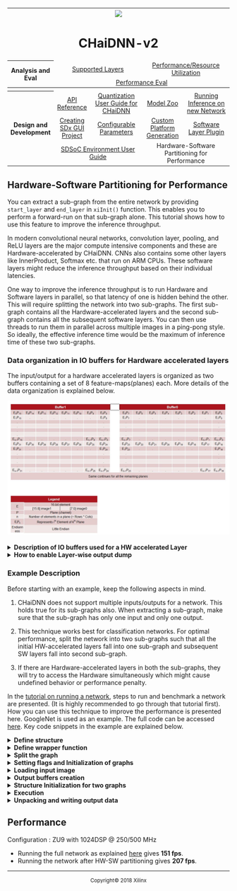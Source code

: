 <table style="width:100%">
<tr>
<th width="100%" colspan="6"><img src="https://www.xilinx.com/content/dam/xilinx/imgs/press/media-kits/corporate/xilinx-logo.png" width="30%"/><h1>CHaiDNN-v2</h2>
</th>
</tr>
  <tr>
    <th rowspan="6" width="17%">Analysis and Eval</th>
   </tr>
<tr>
	<td align="center" colspan="2"><a href="../docs/SUPPORTED_LAYERS.md">Supported Layers</a></td>
	<td align="center" colspan="2"><a href="../docs/PERFORMANCE_SNAPSHOT.md">Performance/Resource Utilization</a></td>
</tr>
  <tr></tr>
<tr>
	<td align="center" colspan="4"><a href="../docs/PERFORMANCE_EVAL.md">Performance Eval</a></td>
</tr>
<tr></tr>
    <tr></tr>
  <tr><th colspan="6"></th></tr>

  <tr></tr>
  <tr>
     <th rowspan="7" width="17%">Design and Development</th>
   </tr>

<tr>
	<td  align="center"><a href="../docs/API.md">API Reference</a></td>
	<td  align="center"><a href="../docs/QUANTIZATION.md">Quantization User Guide for CHaiDNN</a></td>
	<td  align="center"><a href="../docs/MODELZOO.md">Model Zoo</a></td>
	<td  align="center"><a href="../docs/RUN_NEW_NETWORK.md">Running Inference on new Network</a></td>
</tr>
  <tr></tr>
<tr>
	<td  align="center"><a href="../docs/BUILD_USING_SDX_GUI.md">Creating SDx GUI Project</a></td>
	<td  align="center"><a href="../docs/CONFIGURABLE_PARAMS.md">Configurable Parameters</a></td>
	<td  align="center"><a href="../docs/CUSTOM_PLATFORM_GEN.md">Custom Platform Generation</a></td>
	<td  align="center"><a href="../docs/SOFTWARE_LAYER_PLUGIN.md">Software Layer Plugin</a></td>
</tr>
  <tr></tr>
<tr>
	<td  align="center" colspan="2"><a href="https://www.xilinx.com/support/documentation/sw_manuals/xilinx2017_4/ug1027-sdsoc-user-guide.pdf">SDSoC Environment User Guide</a></td>
	<td  align="center" colspan="2">Hardware-Software Partitioning for Performance</td>

</tr>  
</table>

## **Hardware-Software Partitioning for Performance**

You can extract a sub-graph from the entire network by providing `start_layer` and `end_layer` in `xiInit()` function. This enables you to perform a forward-run on that sub-graph alone. This tutorial shows how to use this feature to improve the inference throughput.

In modern convolutional neural networks, convolution layer, pooling, and ReLU layers are the major compute intensive components and these are Hardware-accelerated by CHaiDNN. CNNs also contains some other layers like InnerProduct, Softmax etc. that run on ARM CPUs. These software layers might reduce the inference throughput based on their individual latencies.

One way to improve the inference throughput is to run Hardware and Software layers in parallel, so that latency of one is hidden behind the other. This will require splitting the network into two sub-graphs. The first sub-graph contains all the Hardware-accelerated layers and the second sub-graph contains all the subsequent software layers. You can then use threads to run them in parallel across multiple images in a ping-pong style. So ideally, the effective inference time would be the maximum of inference time of these two sub-graphs.

### **Data organization in IO buffers for Hardware accelerated layers**

The input/output for a hardware accelerated layers is organized as two buffers containing a set of 8 feature-maps(planes) each. More details of the data organization is explained below.

 <div align="center">
  <img src="./images/data_org_hwlayers.JPG"><br><br>
</div>

<details>
<summary><strong>Description of IO buffers used for a HW accelerated Layer</strong></summary>
	
	
The details of IO buffers for the n<sup>th</sup> layer can be obtained using the below code snippet

```c++
  chaihandle_t *chaihandle_info = (chaihandle*)handle;
	std::vector<xChangeLayer> *hwQueue = chaihandle_info->JobQueue;
  void **in_ptrs = hwQueue[0][n].in_ptrs;
  void **out_ptrs = hwQueue[0][n].out_ptrs;
```
The in_ptrs and out_ptrs are described in the below table.

| Buffer   Type |          Convolution          |    Convolution+Batch   Norm   |              Pool             |
|:-------------:|:-----------------------------:|:-----------------------------:|:-----------------------------:|
|     Input     |  in_ptrs[0] <br/> in_ptrs[1]  |  in_ptrs[2]   <br/> in_ptrs[3]  |  in_ptrs[0]   <br/> in_ptrs[1]  |
|     Output    | out_ptrs[0]   <br/> out_ptrs[1] | out_ptrs[2]   <br/> out_ptrs[3] | out_ptrs[0]   <br/> out_ptrs[1] |

</details>

<details>
<summary><strong>How to enable Layer-wise output dump</strong></summary>

To dump the outputs of hardware accelerated layers, set the value of `LAYERWISE_OUTPUT_WRITE` to 1 in the file `<CHaiDNN Repo>/software/include/hw_settings.h`. This will dump the output of all layers to `<models>/<network>/<6/8-bit>/out` directory. The Output contains float values printed in [NCHW](http://caffe.berkeleyvision.org/tutorial/net_layer_blob.html) order.
```c++
#define LAYERWISE_OUTPUT_WRITE 1
```
</details>

### Example Description

Before starting with an example, keep the following aspects in mind.

1. CHaiDNN does not support multiple inputs/outputs for a network. This holds true for its sub-graphs also. When extracting a sub-graph, make sure that the sub-graph has only one input and only one output.

2. This technique works best for classification networks. For optimal performance, split the network into two sub-graphs such that all the initial HW-accelerated layers fall into one sub-graph and subsequent SW layers fall into second sub-graph.

3. If there are Hardware-accelerated layers in both the sub-graphs, they will try to access the Hardware simultaneously which might cause undefined behavior or performance penalty.

In the [tutorial on running a network](RUN_NEW_NETWORK.md), steps to run and benchmark a network are presented. (It is highly recommended to go through that tutorial first). How you can use this technique to improve the performance is presented here. GoogleNet is used as an example. The full code can be accessed [here](software/examples/googlenet_ex.cpp). Key code snippets in the example are explained below.

<details>
<summary><strong>Define structure</strong></summary>

'pthreads' are used for multi-threading. So, a structure needs to be defined to pack all the arguments.
```c++
typedef struct execStruct_ {
   void *chai_handle;
    std::vector<void* > input;
    std::vector<void* > output;
    bool is_first_layer;
} execStruct;
```
</details>

<details>
<summary><strong>Define wrapper function</strong></summary>

Define a wrapper function for `xiExec()` which can be passed to `pthread_create()`.
```c++
void* execRoutine(void* args_) {
	execStruct* args = (execStruct*) args_;
	xiExec(args->chai_handle, args->input, args->output, args->is_first_layer);
	return NULL;
}
```
</details>

<details>
<summary><strong>Split the graph</strong></summary>

Split the GoogleNet into two sub-graphs. The first sub-graph contains all the convolution/activation/pooling layers. The second sub-graph contains InnerProduct layer and Softmax layer. HW-layers and SW-layers are split  into two graphs.
```c++
    //# start/end layer in the graph1
    string start_layer_graph1 = "";
    string end_layer_graph1   = "pool5/7x7_s1";

    //# start/end layer in the graph2
    string start_layer_graph2 = "loss3/classifier";
    string end_layer_graph2   = "";
```

Note that, by-default `start_layer=""` is the first layer in the prototxt and `end_layer=""` is the last layer in the prototxt.
</details>

<details>
<summary><strong>Setting flags and Initialization of graphs</strong></summary>

The actual image data after mean-subtraction is fed into the first sub-graph.
```c++
    bool En_layer1_graph1 = true;
    bool En_layer1_graph2 = false;
```

`xiInit()` should be called for each sub-graph to get the separate job-queues. So, all the related data structures should be replicated.
```c++
	//# Struct which holds the input/output layer info
    io_layer_info io_layer_info_ptr1;
    io_layer_info io_layer_info_ptr2;

    //# Create Job-Queue
    void chai_handle_1;
    void chai_handle_2;

    //# Init call for sub-graph1
    xiInit(dirpath, prototxt, caffemodel, chai_handle_1  &io_layer_info_ptr1,
            numImg_to_process, En_layer1_graph1, start_layer_graph1, end_layer_graph1);


    //# Init call for sub-graph2
    xiInit(dirpath, prototxt, caffemodel, chai_handle_2,  &io_layer_info_ptr2,
            numImg_to_process, En_layer1_graph2, start_layer_graph2, end_layer_graph2);
```
</details>

<details>
<summary><strong>Loading input image</strong></summary>

Load the image as explained in the [tutorial on running a network](RUN_NEW_NETWORK.md). For benchmarking, same set of images across multiple `xiExec()` calls must be used.
```c++
    //# Create buffer to load normalized input
    vector<void *> normalizeInput;
    for(int batch_id = 0; batch_id < numImg_to_process; batch_id++)
        normalizeInput.push_back(ptr);

    float *mean_ptr = (float*)malloc(3*sizeof(float));
    float *var_ptr = (float*)malloc(3*sizeof(float));

    //# With input Normalization
    if(inp_mode == 1)
    {
        mean_ptr[0] = 0.485;
        mean_ptr[1] = 0.456;
        mean_ptr[2] = 0.406;
        var_ptr[0] = 0.229;
        var_ptr[1] = 0.224;
        var_ptr[2] = 0.225;
    }
    else
    {
        mean_ptr[0] = 104.0;
        mean_ptr[1] = 117.0;
        mean_ptr[2] = 123.0;
    }

    int status = inputNormalization(normalizeInput, resize_h, resize_w, img_path1, img_path2,
    inp_mode, mean_ptr, var_ptr, numImg_to_process, io_layer_info_ptr1);

    //# Create input/output Buffers
    vector<void *> input;
    void *ptr;
    for(int i = 0; i < io_layer_info_ptr1.num_in_bufs; i++)
    {
        if(io_layer_info_ptr1.inlayer_exectype.compare("hardware") == 0)
            ptr = sds_alloc_non_cacheable(size);
        else
            ptr = malloc(size);

        input.push_back(ptr);
    }

    xiInputRead(normalizeInput, input, numImg_to_process, io_layer_info_ptr1);
    fprintf(stderr,"input Read done\n",stderr);
```
</details>

<details>
<summary><strong>Output buffers creation</strong></summary>

Job-Queues will be running in a ping-pong style. When job-queue1 is working on one image, job-queue2 will be working on the previous output of job-queue1. Two output buffers are needed for both the job-queues. Output buffer creation for job-queue2 is presented below.
```c++
	// Allocate output Buffers for pingpong for graph2
    vector<void *> output1;
    vector<void *> output2;

    //# Memory size required for output buffers
    int graph2_out_size = io_layer_info_ptr2.outlayer_sizebytes;

    for(int i = 0; i < io_layer_info_ptr2.num_out_bufs; i++)
    {
        if(io_layer_info_ptr2.outlayer_exectype.compare("hardware") == 0)
        {
            ptr1 = sds_alloc_non_cacheable(size);
            ptr2 = sds_alloc_non_cacheable(size);
        }
        else
        {
            ptr1 = malloc(size);
            ptr2 = malloc(size);
        }

        output1.push_back(ptr1);
        output2.push_back(ptr2);
    }
```

The same should be repeated for job-queue1.
```c++
    // Allocate output Buffers for pingpong for graph1
    vector<void *> tmp_out1;
    vector<void *> tmp_out2;

    //# Memory size required for output buffers
    int graph1_out_size = io_layer_info_ptr1.outlayer_sizebytes;

    void *ptr1, *ptr2;
    for(int i = 0; i < io_layer_info_ptr1.num_out_bufs; i++)
    {
        //# Allocate the same as for job-queue2
    }
```
</details>

<details>
<summary><strong>Structure Initialization for two graphs</strong></summary>

All these parameters to should be packed to `execStruct` structures and should be arranged in ping-pong style.
```c++
    // image 1 inference
    execStruct queue1_args_ping = {chai_handle_1, input, tmp_out1, En_layer1_graph1};
    execStruct queue2_args_ping = {chai_handle_2, tmp_out1, output1, En_layer1_graph2};

    // image 2 inference
    execStruct queue1_args_pong = {chai_handle_1, input, tmp_out2, En_layer1_graph1};
    execStruct queue2_args_pong = {chai_handle_2, tmp_out2, output2, En_layer1_graph2};

    // Ping-Pong
    execStruct queue1_Args[2] = {queue1_args_ping, queue1_args_pong};
    execStruct queue2_Args[2] = {queue2_args_ping, queue2_args_pong};
```
</details>

<details>
<summary><strong>Execution</strong></summary>

User can start the execution. Average time of N runs is considered.
```c++
    int pingpong = 0;
    TIME_STAMP_INIT

    execRoutine((void*)(&queue1_Args[pingpong]));
    for(int i = 0; i < loop_iter; i++)
    {
        pthread_create(&queue2_thread, NULL, execRoutine, (void *)(&queue2_Args[pingpong]));
        pingpong = 1 - pingpong;
        execRoutine((void*)(&queue1_Args[pingpong]));
        pthread_join(queue2_thread, NULL);
    }
    execRoutine((void*)(&queue2_Args[pingpong]));

    TIME_STAMP

    double perf_batch = ((double)(1000)/tot_time)*XBATCH_SIZE*(loop_iter+1);
    fprintf(fp_lat, "\n[PERFM] Performance with Batching : %lf Images/second", perf_batch);
 ```
</details>

<details>
<summary><strong>Unpacking and writing output data</strong></summary>

 The output from output buffer should be unpacked and written to a .txt file.
 ```c++
    int unpack_out_size = io_layer_info_ptr2.outlayer_sizebytes;

    //# Create memory for unpack output data
    vector<void *> unpack_output1;
    vector<void *> unpack_output2;

    for(int batch_id = 0; batch_id < numImg_to_process; batch_id++)
    {
        void *ptr1 = malloc(unpack_out_size);
        void *ptr2 = malloc(unpack_out_size);

        unpack_output1.push_back(ptr1);
        unpack_output2.push_back(ptr2);
    }

    //# Loading required params for unpack function
    kernel_type_e out_kerType = io_layer_info_ptr2.out_kerType;
    int out_layer_size = io_layer_info_ptr2.out_size;

    //# unpacks the output data for ping and pong buffers
    xiUnpackOutput(output1, unpack_output1, out_kerType, out_layer_size, numImg_to_process);
    xiUnpackOutput(output2, unpack_output2, out_kerType, out_layer_size, numImg_to_process);

    //# Write the output data to txt file
    outputWrite(dirpath, img_path1, unpack_output1, numImg_to_process, io_layer_info_ptr2, 0);
    outputWrite(dirpath, img_path1, unpack_output2, numImg_to_process, io_layer_info_ptr2, 1);
```
</details>

## Performance
Configuration : ZU9 with 1024DSP @ 250/500 MHz
* Running the full network as explained [here](RUN_NEW_NETWORK.md) gives **151 fps**.
* Running the network after HW-SW partitioning gives **207 fps**.

<hr/>
<p align="center"><sup>Copyright&copy; 2018 Xilinx</sup></p>
